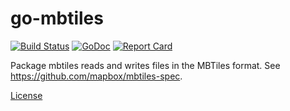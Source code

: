 # go-mbtiles

[![Build Status](https://travis-ci.org/twpayne/go-mbtiles.svg?branch=master)](https://travis-ci.org/twpayne/go-mbtiles)
[![GoDoc](https://godoc.org/github.com/twpayne/go-mbtiles?status.svg)](https://godoc.org/github.com/twpayne/go-mbtiles)
[![Report Card](https://goreportcard.com/badge/github.com/twpayne/go-mbtiles)](https://goreportcard.com/report/github.com/twpayne/go-mbtiles)

Package mbtiles reads and writes files in the MBTiles format. See https://github.com/mapbox/mbtiles-spec.

[License](LICENSE)
